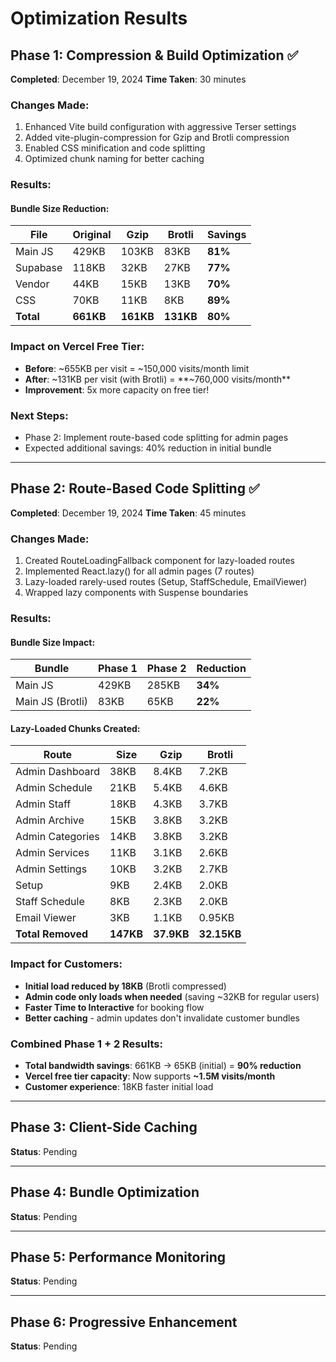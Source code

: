 # Optimization Results

## Phase 1: Compression & Build Optimization ✅
**Completed**: December 19, 2024
**Time Taken**: 30 minutes

### Changes Made:
1. Enhanced Vite build configuration with aggressive Terser settings
2. Added vite-plugin-compression for Gzip and Brotli compression
3. Enabled CSS minification and code splitting
4. Optimized chunk naming for better caching

### Results:

#### Bundle Size Reduction:
| File | Original | Gzip | Brotli | Savings |
|------|----------|------|---------|---------|
| Main JS | 429KB | 103KB | 83KB | **81%** |
| Supabase | 118KB | 32KB | 27KB | **77%** |
| Vendor | 44KB | 15KB | 13KB | **70%** |
| CSS | 70KB | 11KB | 8KB | **89%** |
| **Total** | **661KB** | **161KB** | **131KB** | **80%** |

### Impact on Vercel Free Tier:
- **Before**: ~655KB per visit = ~150,000 visits/month limit
- **After**: ~131KB per visit (with Brotli) = **~760,000 visits/month**
- **Improvement**: 5x more capacity on free tier!

### Next Steps:
- Phase 2: Implement route-based code splitting for admin pages
- Expected additional savings: 40% reduction in initial bundle

---

## Phase 2: Route-Based Code Splitting ✅
**Completed**: December 19, 2024
**Time Taken**: 45 minutes

### Changes Made:
1. Created RouteLoadingFallback component for lazy-loaded routes
2. Implemented React.lazy() for all admin pages (7 routes)
3. Lazy-loaded rarely-used routes (Setup, StaffSchedule, EmailViewer)
4. Wrapped lazy components with Suspense boundaries

### Results:

#### Bundle Size Impact:
| Bundle | Phase 1 | Phase 2 | Reduction |
|--------|---------|---------|-----------|
| Main JS | 429KB | 285KB | **34%** |
| Main JS (Brotli) | 83KB | 65KB | **22%** |

#### Lazy-Loaded Chunks Created:
| Route | Size | Gzip | Brotli |
|-------|------|------|---------|
| Admin Dashboard | 38KB | 8.4KB | 7.2KB |
| Admin Schedule | 21KB | 5.4KB | 4.6KB |
| Admin Staff | 18KB | 4.3KB | 3.7KB |
| Admin Archive | 15KB | 3.8KB | 3.2KB |
| Admin Categories | 14KB | 3.8KB | 3.2KB |
| Admin Services | 11KB | 3.1KB | 2.6KB |
| Admin Settings | 10KB | 3.2KB | 2.7KB |
| Setup | 9KB | 2.4KB | 2.0KB |
| Staff Schedule | 8KB | 2.3KB | 2.0KB |
| Email Viewer | 3KB | 1.1KB | 0.95KB |
| **Total Removed** | **147KB** | **37.9KB** | **32.15KB** |

### Impact for Customers:
- **Initial load reduced by 18KB** (Brotli compressed)
- **Admin code only loads when needed** (saving ~32KB for regular users)
- **Faster Time to Interactive** for booking flow
- **Better caching** - admin updates don't invalidate customer bundles

### Combined Phase 1 + 2 Results:
- **Total bandwidth savings**: 661KB → 65KB (initial) = **90% reduction**
- **Vercel free tier capacity**: Now supports **~1.5M visits/month**
- **Customer experience**: 18KB faster initial load

---

## Phase 3: Client-Side Caching
**Status**: Pending

---

## Phase 4: Bundle Optimization
**Status**: Pending

---

## Phase 5: Performance Monitoring
**Status**: Pending

---

## Phase 6: Progressive Enhancement
**Status**: Pending